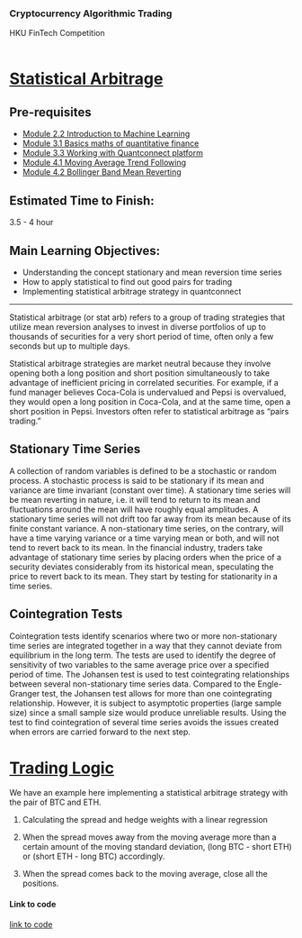 ### Cryptocurrency Algorithmic Trading
HKU FinTech Competition
<br><br>

# <ins> Statistical Arbitrage <ins/>

## Pre-requisites

- [Module 2.2 Introduction to Machine Learning](https://github.com/TonyTang1997/hku-crypto-algo-trading-research/blob/main/tutorials/Module%202%20-%20Data%20Science%20and%20Machine%20Learning/Module%202.2%20Introduction%20to%20Machine%20Learning.md)
- [Module 3.1 Basics maths of quantitative finance](https://github.com/TonyTang1997/hku-crypto-algo-trading-research/tree/main/tutorials/Module%203%20-%20Quantitative%20Finance)
- [Module 3.3 Working with Quantconnect platform](https://github.com/TonyTang1997/hku-crypto-algo-trading-research/tree/main/tutorials/Module%203%20-%20Quantitative%20Finance)
- [Module 4.1 Moving Average Trend Following](https://github.com/TonyTang1997/hku-crypto-algo-trading-research/blob/main/tutorials/Module%204%20-%20Trading%20Strat/Module%204.1%20Moving%20Average%20Trend%20Following.md)
- [Module 4.2 Bollinger Band Mean Reverting](https://github.com/TonyTang1997/hku-crypto-algo-trading-research/blob/main/tutorials/Module%204%20-%20Trading%20Strat/Module%204.2%20Bollinger%20Band%20Mean%20Reverting.md)


## Estimated Time to Finish:
3.5 - 4 hour 

## Main Learning Objectives:
- Understanding the concept stationary and mean reversion time series
- How to apply statistical to find out good pairs for trading
- Implementing statistical arbitrage strategy in quantconnect

---

Statistical arbitrage (or stat arb) refers to a group of trading strategies that utilize mean reversion analyses to invest in diverse portfolios of up to thousands of securities for a very short period of time, often only a few seconds but up to multiple days. 

Statistical arbitrage strategies are market neutral because they involve opening both a long position and short position simultaneously to take advantage of inefficient
pricing in correlated securities. For example, if a fund manager believes Coca-Cola is undervalued and Pepsi is overvalued, they would open a long position in
Coca-Cola, and at the same time, open a short position in Pepsi. Investors often refer to statistical arbitrage as “pairs trading.” 

## Stationary Time Series

A collection of random variables is defined to be a stochastic or random process. A stochastic process is said to be stationary if its mean and variance are time 
invariant (constant over time). A stationary time series will be mean reverting in nature, i.e. it will tend to return to its mean and fluctuations around the mean will 
have roughly equal amplitudes. A stationary time series will not drift too far away from its mean because of its finite constant variance. A non-stationary time series, 
on the contrary, will have a time varying variance or a time varying mean or both, and will not tend to revert back to its mean. In the financial industry, traders take 
advantage of stationary time series by placing orders when the price of a security deviates considerably from its historical mean, speculating the price to revert back 
to its mean. They start by testing for stationarity in a time series. 

## Cointegration Tests

Cointegration tests identify scenarios where two or more non-stationary time series are integrated together in a way that they cannot deviate from equilibrium in the 
long term. The tests are used to identify the degree of sensitivity of two variables to the same average price over a specified period of time. The Johansen test is 
used to test cointegrating relationships between several non-stationary time series data. Compared to the Engle-Granger test, the Johansen test allows for more than one 
cointegrating relationship. However, it is subject to asymptotic properties (large sample size) since a small sample size would produce unreliable results. Using the 
test to find cointegration of several time series avoids the issues created when errors are carried forward to the next step.

# <ins> Trading Logic <ins/>

We have an example here implementing a statistical arbitrage strategy with the pair of BTC and ETH. 

1. Calculating the spread and hedge weights with a linear regression

2. When the spread moves away from the moving average more than a certain amount of the moving standard deviation, (long BTC - short ETH) or (short ETH - long BTC) accordingly.

3. When the spread comes back to the moving average, close all the positions. 

#### Link to code
[link to code](https://github.com/TonyTang1997/hku-crypto-algo-trading-research/blob/main/algos/btc_eth_stat_arb.py)




